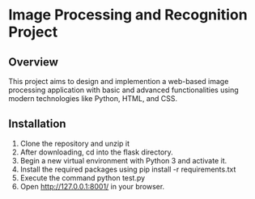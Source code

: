 # Image Processing and Recognition Project

## Overview
This project aims to design and implemention a web-based image processing application with basic and advanced functionalities using modern technologies like Python, HTML, and CSS.

## Installation
1. Clone the repository and unzip it
2. After downloading, cd into the flask directory.
3. Begin a new virtual environment with Python 3 and activate it.
4. Install the required packages using pip install -r requirements.txt
5. Execute the command python test.py
6. Open http://127.0.0.1:8001/ in your browser.
